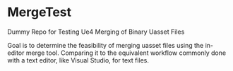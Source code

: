 # MergeTest
Dummy Repo for Testing Ue4 Merging of Binary Uasset Files

Goal is to determine the feasibility of merging uasset files using the in-editor merge tool. Comparing it to the equivalent workflow commonly done with a text editor, like Visual Studio, for text files.
